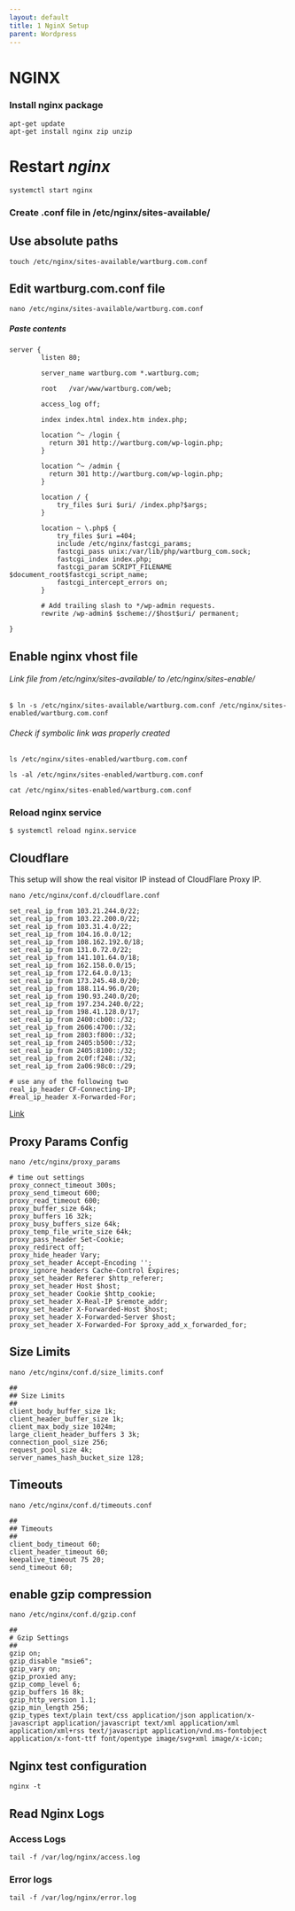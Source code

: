 ```yaml
---
layout: default
title: 1 NginX Setup      
parent: Wordpress
---
```


# NGINX


### Install nginx package

```
apt-get update
apt-get install nginx zip unzip
```

# Restart *nginx*

```
systemctl start nginx
```

### Create .conf file in /etc/nginx/sites-available/

## Use absolute paths

````
touch /etc/nginx/sites-available/wartburg.com.conf
````

## Edit wartburg.com.conf file

````
nano /etc/nginx/sites-available/wartburg.com.conf
````

##### Paste contents

````
server {
        listen 80;

        server_name wartburg.com *.wartburg.com;

        root   /var/www/wartburg.com/web;

        access_log off;

        index index.html index.htm index.php;

        location ^~ /login {
          return 301 http://wartburg.com/wp-login.php;
        }

        location ^~ /admin {
          return 301 http://wartburg.com/wp-login.php;
        }

        location / {
	        try_files $uri $uri/ /index.php?$args;
        }

        location ~ \.php$ {
            try_files $uri =404;
            include /etc/nginx/fastcgi_params;
            fastcgi_pass unix:/var/lib/php/wartburg_com.sock;
            fastcgi_index index.php;
            fastcgi_param SCRIPT_FILENAME $document_root$fastcgi_script_name;
            fastcgi_intercept_errors on;
        }

        # Add trailing slash to */wp-admin requests.
        rewrite /wp-admin$ $scheme://$host$uri/ permanent;

}

````

## Enable nginx vhost file

###### Link file from /etc/nginx/sites-available/ to /etc/nginx/sites-enable/

````
$ ln -s /etc/nginx/sites-available/wartburg.com.conf /etc/nginx/sites-enabled/wartburg.com.conf
````

###### Check if symbolic link was properly created

````
ls /etc/nginx/sites-enabled/wartburg.com.conf
````

````
ls -al /etc/nginx/sites-enabled/wartburg.com.conf
````

````
cat /etc/nginx/sites-enabled/wartburg.com.conf
````

### Reload nginx service

````
$ systemctl reload nginx.service
````

## Cloudflare

This setup will show the real visitor IP instead of CloudFlare Proxy IP.

````
nano /etc/nginx/conf.d/cloudflare.conf
````

````
set_real_ip_from 103.21.244.0/22;
set_real_ip_from 103.22.200.0/22;
set_real_ip_from 103.31.4.0/22;
set_real_ip_from 104.16.0.0/12;
set_real_ip_from 108.162.192.0/18;
set_real_ip_from 131.0.72.0/22;
set_real_ip_from 141.101.64.0/18;
set_real_ip_from 162.158.0.0/15;
set_real_ip_from 172.64.0.0/13;
set_real_ip_from 173.245.48.0/20;
set_real_ip_from 188.114.96.0/20;
set_real_ip_from 190.93.240.0/20;
set_real_ip_from 197.234.240.0/22;
set_real_ip_from 198.41.128.0/17;
set_real_ip_from 2400:cb00::/32;
set_real_ip_from 2606:4700::/32;
set_real_ip_from 2803:f800::/32;
set_real_ip_from 2405:b500::/32;
set_real_ip_from 2405:8100::/32;
set_real_ip_from 2c0f:f248::/32;
set_real_ip_from 2a06:98c0::/29;

# use any of the following two
real_ip_header CF-Connecting-IP;
#real_ip_header X-Forwarded-For;
````


[Link](https://support.cloudflare.com/hc/en-us/articles/200170706-How-do-I-restore-original-visitor-IP-with-Nginx-)


## Proxy Params Config

````
nano /etc/nginx/proxy_params
````

````
# time out settings
proxy_connect_timeout 300s;
proxy_send_timeout 600;
proxy_read_timeout 600;
proxy_buffer_size 64k;
proxy_buffers 16 32k;
proxy_busy_buffers_size 64k;
proxy_temp_file_write_size 64k;
proxy_pass_header Set-Cookie;
proxy_redirect off;
proxy_hide_header Vary;
proxy_set_header Accept-Encoding '';
proxy_ignore_headers Cache-Control Expires;
proxy_set_header Referer $http_referer;
proxy_set_header Host $host;
proxy_set_header Cookie $http_cookie;
proxy_set_header X-Real-IP $remote_addr;
proxy_set_header X-Forwarded-Host $host;
proxy_set_header X-Forwarded-Server $host;
proxy_set_header X-Forwarded-For $proxy_add_x_forwarded_for;
````

## Size Limits

````
nano /etc/nginx/conf.d/size_limits.conf
````

````
##
## Size Limits
##
client_body_buffer_size 1k;
client_header_buffer_size 1k;
client_max_body_size 1024m;
large_client_header_buffers 3 3k;
connection_pool_size 256;
request_pool_size 4k;
server_names_hash_bucket_size 128;
````


## Timeouts

````
nano /etc/nginx/conf.d/timeouts.conf
````

````
##
## Timeouts
##
client_body_timeout 60;
client_header_timeout 60;
keepalive_timeout 75 20;
send_timeout 60;
````


## enable gzip compression


````
nano /etc/nginx/conf.d/gzip.conf
````

```
##
# Gzip Settings
##
gzip on;
gzip_disable "msie6";
gzip_vary on;
gzip_proxied any;
gzip_comp_level 6;
gzip_buffers 16 8k;
gzip_http_version 1.1;
gzip_min_length 256;
gzip_types text/plain text/css application/json application/x-javascript application/javascript text/xml application/xml application/xml+rss text/javascript application/vnd.ms-fontobject application/x-font-ttf font/opentype image/svg+xml image/x-icon;
```

## Nginx test configuration

````
nginx -t
````

## Read Nginx Logs

### Access Logs

````
tail -f /var/log/nginx/access.log
````
### Error logs

````
tail -f /var/log/nginx/error.log
````
